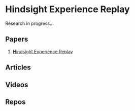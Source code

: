 # Hindsight Experience Replay

Research in progress...

## Papers

1. [Hindsight Experience Replay](https://arxiv.org/abs/1707.01495)

## Articles

## Videos

## Repos
